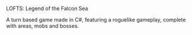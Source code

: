LOFTS: Legend of the Falcon Sea

A turn based game made in C#, featuring a roguelike gameplay, complete with areas, mobs and bosses.
